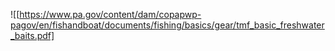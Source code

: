 ![[https://www.pa.gov/content/dam/copapwp-pagov/en/fishandboat/documents/fishing/basics/gear/tmf_basic_freshwater_baits.pdf]
